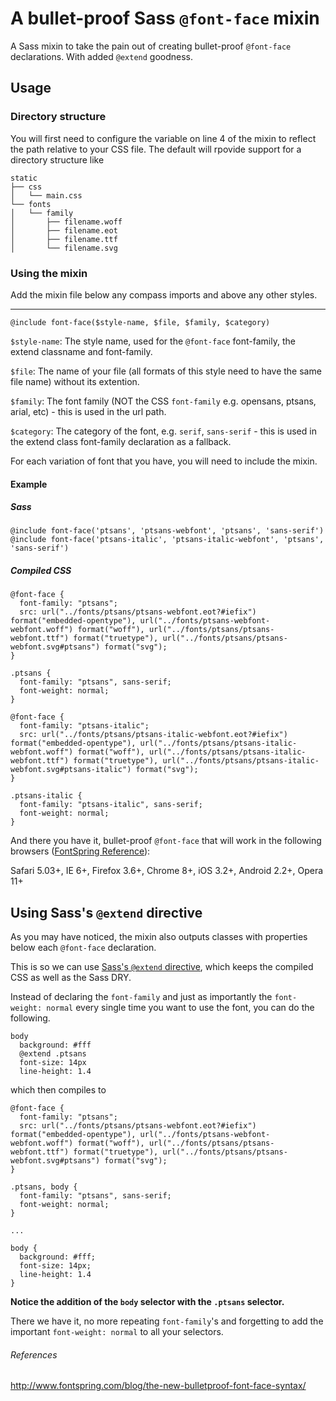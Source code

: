 # A bullet-proof Sass `@font-face` mixin

A Sass mixin to take the pain out of creating bullet-proof `@font-face` declarations. With added `@extend` goodness.

## Usage
### Directory structure
You will first need to configure the variable on line 4 of the mixin to reflect the path relative to your CSS file.
The default will rpovide support for a directory structure like
```
static
├── css
│   └── main.css
└── fonts
│   └── family
│       ├── filename.woff
│       ├── filename.eot
│       ├── filename.ttf
│       └── filename.svg
```

### Using the mixin
Add the mixin file below any compass imports and above any other styles.

***

`@include font-face($style-name, $file, $family, $category)`

`$style-name`: The style name, used for the `@font-face` font-family, the extend classname and font-family.

`$file`: The name of your file (all formats of this style need to have the same file name) without its extention.

`$family`: The font family (NOT the CSS `font-family` e.g. opensans, ptsans, arial, etc) - this is used in the url path.

`$category`: The category of the font, e.g. `serif`, `sans-serif` - this is used in the extend class font-family declaration as a fallback.

For each variation of font that you have, you will need to include the mixin.

#### Example

##### Sass
```
@include font-face('ptsans', 'ptsans-webfont', 'ptsans', 'sans-serif')
@include font-face('ptsans-italic', 'ptsans-italic-webfont', 'ptsans', 'sans-serif')
```

##### Compiled CSS
```
@font-face {
  font-family: "ptsans";
  src: url("../fonts/ptsans/ptsans-webfont.eot?#iefix") format("embedded-opentype"), url("../fonts/ptsans-webfont-webfont.woff") format("woff"), url("../fonts/ptsans/ptsans-webfont.ttf") format("truetype"), url("../fonts/ptsans/ptsans-webfont.svg#ptsans") format("svg");
}

.ptsans {
  font-family: "ptsans", sans-serif;
  font-weight: normal;
}

@font-face {
  font-family: "ptsans-italic";
  src: url("../fonts/ptsans/ptsans-italic-webfont.eot?#iefix") format("embedded-opentype"), url("../fonts/ptsans/ptsans-italic-webfont.woff") format("woff"), url("../fonts/ptsans/ptsans-italic-webfont.ttf") format("truetype"), url("../fonts/ptsans/ptsans-italic-webfont.svg#ptsans-italic") format("svg");
}

.ptsans-italic {
  font-family: "ptsans-italic", sans-serif;
  font-weight: normal;
}
```

And there you have it, bullet-proof `@font-face` that will work in the following browsers ([FontSpring Reference](http://www.fontspring.com/blog/the-new-bulletproof-font-face-syntax/)):

Safari 5.03+, IE 6+, Firefox 3.6+, Chrome 8+, iOS 3.2+, Android 2.2+, Opera 11+

## Using Sass's `@extend` directive

As you may have noticed, the mixin also outputs classes with properties below each `@font-face` declaration.

This is so we can use [Sass's `@extend` directive](http://sass-lang.com/docs/yardoc/file.SASS_REFERENCE.html#extend), which keeps the compiled CSS as well as the Sass DRY.

Instead of declaring the `font-family` and just as importantly the `font-weight: normal` every single time you want to use the font, you can do the following. 

```
body
  background: #fff
  @extend .ptsans
  font-size: 14px
  line-height: 1.4
```

which then compiles to


```
@font-face {
  font-family: "ptsans";
  src: url("../fonts/ptsans/ptsans-webfont.eot?#iefix") format("embedded-opentype"), url("../fonts/ptsans-webfont-webfont.woff") format("woff"), url("../fonts/ptsans/ptsans-webfont.ttf") format("truetype"), url("../fonts/ptsans/ptsans-webfont.svg#ptsans") format("svg");
}

.ptsans, body {
  font-family: "ptsans", sans-serif;
  font-weight: normal;
}

...

body {
  background: #fff;
  font-size: 14px;
  line-height: 1.4
}
```

**Notice the addition of the `body` selector with the `.ptsans` selector.**

There we have it, no more repeating `font-family`'s and forgetting to add the important `font-weight: normal` to all your selectors.


###### References
http://www.fontspring.com/blog/the-new-bulletproof-font-face-syntax/